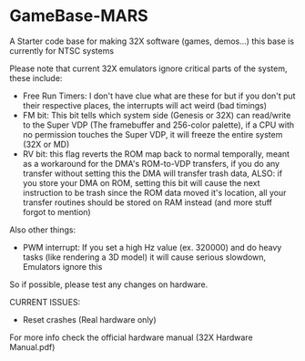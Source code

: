 # GameBase-MARS
A Starter code base for making 32X software (games, demos...)
this base is currently for NTSC systems

Please note that current 32X emulators ignore critical parts of the system, these include:

- Free Run Timers: I don't have clue what are these for but if you don't put their respective places, the interrupts will act weird (bad timings)
- FM bit: This bit tells which system side (Genesis or 32X) can read/write to the Super VDP (The framebuffer and 256-color palette), if a CPU with no permission touches the Super VDP, it will freeze the entire system (32X or MD)
- RV bit: this flag reverts the ROM map back to normal temporally, meant as a workaround for the DMA's ROM-to-VDP transfers, if you do any transfer without setting this the DMA will transfer trash data, ALSO: if you store your DMA on ROM, setting this bit will cause the next instruction to be trash since the ROM data moved it's location, all your transfer routines should be stored on RAM instead
(and more stuff forgot to mention)

Also other things:
- PWM interrupt: If you set a high Hz value (ex. 320000) and do heavy tasks (like rendering a 3D model) it will cause serious slowdown, Emulators ignore this

So if possible, please test any changes on hardware.

CURRENT ISSUES:
- Reset crashes (Real hardware only)


For more info check the official hardware manual (32X Hardware Manual.pdf)
